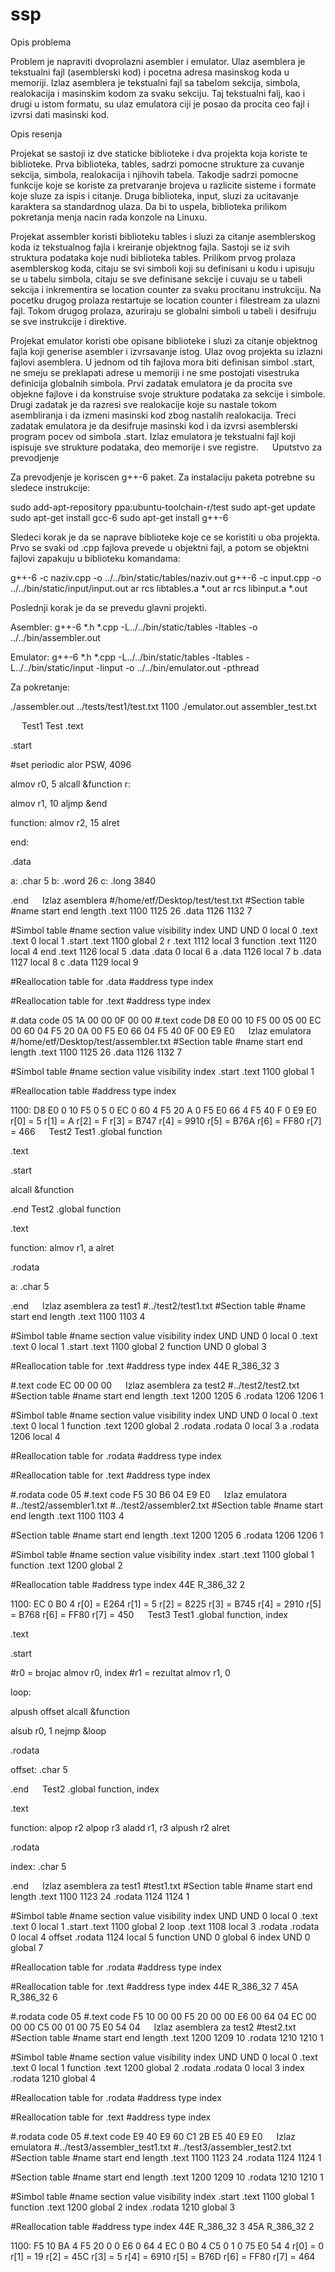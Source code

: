 # ssp

Opis problema

Problem je napraviti dvoprolazni asembler i emulator. Ulaz asemblera je tekstualni fajl (asemblerski kod) i pocetna adresa masinskog koda u memoriji. Izlaz asemblera je tekstualni fajl sa tabelom sekcija, simbola, realokacija i masinskim kodom za svaku sekciju. Taj tekstualni falj, kao i drugi u istom formatu, su ulaz emulatora ciji je posao da procita ceo fajl i izvrsi dati masinski kod.

Opis resenja

Projekat se sastoji iz dve staticke biblioteke i dva projekta koja koriste te biblioteke. 
Prva biblioteka, tables, sadrzi pomocne strukture za cuvanje sekcija, simbola, realokacija i njihovih tabela. Takodje sadrzi pomocne funkcije koje se koriste za pretvaranje brojeva u razlicite sisteme i formate koje sluze za ispis i citanje. 
Druga biblioteka, input, sluzi za ucitavanje karaktera sa standardnog ulaza. Da bi to uspela, biblioteka prilikom pokretanja menja nacin rada konzole na Linuxu.

Projekat assembler koristi biblioteku tables i sluzi za citanje asemblerskog koda iz tekstualnog fajla i kreiranje objektnog fajla. Sastoji se iz svih struktura podataka koje nudi biblioteka tables. Prilikom prvog prolaza asemblerskog koda, citaju se svi simboli koji su definisani u kodu i upisuju se u tabelu simbola, citaju se sve definisane sekcije i cuvaju se u tabeli sekcija i inkrementira se location counter za svaku procitanu instrukciju. Na pocetku drugog prolaza restartuje se location counter i filestream za ulazni fajl. Tokom drugog prolaza, azuriraju se globalni simboli u tabeli i desifruju se sve instrukcije i direktive.

Projekat emulator koristi obe opisane biblioteke i sluzi za citanje objektnog fajla koji generise asembler i izvrsavanje istog. Ulaz ovog projekta su izlazni fajlovi asemblera. U jednom od tih fajlova mora biti definisan simbol .start, ne smeju se preklapati adrese u memoriji i ne sme postojati visestruka definicija globalnih simbola. Prvi zadatak emulatora je da procita sve objekne fajlove i da konstruise svoje strukture podataka za sekcije i simbole. Drugi zadatak je da razresi sve realokacije koje su nastale tokom asembliranja i da izmeni masinski kod zbog nastalih realokacija. Treci zadatak emulatora je da desifruje masinski kod i da izvrsi asemblerski program pocev od simbola .start. Izlaz emulatora je tekstualni fajl koji ispisuje sve strukture podataka, deo memorije i sve registre.
 
Uputstvo za prevodjenje

Za prevodjenje je koriscen g++-6 paket. Za instalaciju paketa potrebne su sledece instrukcije:

sudo add-apt-repository ppa:ubuntu-toolchain-r/test
sudo apt-get update
sudo apt-get install gcc-6
sudo apt-get install g++-6

Sledeci korak je da se naprave biblioteke koje ce se koristiti u oba projekta. Prvo se svaki od .cpp fajlova prevede u objektni fajl, a potom se objektni fajlovi zapakuju u biblioteku komandama:

g++-6 -c naziv.cpp -o ../../bin/static/tables/naziv.out
g++-6 -c input.cpp -o ../../bin/static/input/input.out
ar rcs libtables.a *.out
ar rcs libinput.a *.out

Poslednji korak je da se prevedu glavni projekti.

Asembler:
g++-6 *.h *.cpp -L../../bin/static/tables -ltables -o ../../bin/assembler.out

Emulator:
g++-6 *.h *.cpp -L../../bin/static/tables -ltables -L../../bin/static/input       -linput -o ../../bin/emulator.out -pthread

Za pokretanje:

./assembler.out ../tests/test1/test.txt 1100
./emulator.out assembler_test.txt

 
Test1
Test
.text

.start

#set periodic
alor PSW, 4096

almov r0, 5
alcall &function
r:

almov r1, 10
aljmp &end

function:
almov r2, 15
alret

end:

.data

a: .char 5
b: .word 26
c: .long 3840

.end
 
Izlaz asemblera
#/home/etf/Desktop/test/test.txt
#Section table
#name		start		end		length
.text		1100		1125		26
.data		1126		1132		7

#Simbol table
#name		section		value		visibility	index
UND		UND		0		local		0
.text		.text		0		local		1
.start		.text		1100		global		2
r		.text		1112		local		3
function	.text		1120		local		4
end		.text		1126		local		5
.data		.data		0		local		6
a		.data		1126		local		7
b		.data		1127		local		8
c		.data		1129		local		9

#Reallocation table for .data
#address		type		index

#Reallocation table for .text
#address		type		index

#.data code
05 1A 00 00 0F 00 00
#.text code
D8 E0 00 10 F5 00 05 00 EC 00 60 04 F5 20 0A 00 F5 E0 66 04 F5 40 0F 00 E9 E0
 
Izlaz emulatora
#/home/etf/Desktop/test/assembler.txt
#Section table
#name		start		end		length
.text		1100		1125		26
.data		1126		1132		7

#Simbol table
#name		section		value		visibility	index
.start		.text		1100		global		1

#Reallocation table
#address		type		index

1100: D8 E0 0 10 F5 0 5 0 EC 0 60 4 F5 20 A 0 F5 E0 66 4 F5 40 F 0 E9 E0 
r[0] = 5 r[1] = A r[2] = F r[3] = B747 r[4] = 9910 r[5] = B76A r[6] = FF80 r[7] = 466
 
Test2
Test1
.global function

.text

.start

alcall &function

.end
Test2
.global function

.text

function:
almov r1, a
alret

.rodata

a: .char 5

.end
 
Izlaz asemblera za test1
#../test2/test1.txt
#Section table
#name		start		end		length
.text		1100		1103		4

#Simbol table
#name		section		value		visibility	index
UND		UND		0		local		0
.text		.text		0		local		1
.start		.text		1100		global		2
function	UND		0		global		3

#Reallocation table for .text
#address		type		index
44E		R_386_32		3

#.text code
EC 00 00 00
 
Izlaz asemblera za test2
#../test2/test2.txt
#Section table
#name		start		end		length
.text		1200		1205		6
.rodata		1206		1206		1

#Simbol table
#name		section		value		visibility	index
UND		UND		0		local		0
.text		.text		0		local		1
function	.text		1200		global		2
.rodata		.rodata		0		local		3
a		.rodata		1206		local		4

#Reallocation table for .rodata
#address		type		index

#Reallocation table for .text
#address		type		index

#.rodata code
05
#.text code
F5 30 B6 04 E9 E0
 
Izlaz emulatora
#../test2/assembler1.txt
#../test2/assembler2.txt
#Section table
#name		start		end		length
.text		1100		1103		4

#Section table
#name		start		end		length
.text		1200		1205		6
.rodata		1206		1206		1

#Simbol table
#name		section		value		visibility	index
.start		.text		1100		global		1
function	.text		1200		global		2

#Reallocation table
#address		type		index
44E		R_386_32		2

1100: EC 0 B0 4 
r[0] = E264 r[1] = 5 r[2] = 8225 r[3] = B745 r[4] = 2910 r[5] = B768 r[6] = FF80 r[7] = 450
 
Test3
Test1
.global function, index

.text

.start

#r0 = brojac
almov r0, index
#r1 = rezultat
almov r1, 0

loop:

alpush offset
alcall &function

alsub r0, 1
nejmp &loop

.rodata

offset: .char 5

.end
 
Test2
.global function, index

.text

function:
alpop r2
alpop r3
aladd r1, r3
alpush r2
alret

.rodata

index: .char 5

.end
 
Izlaz asemblera za test1
#test1.txt
#Section table
#name		start		end		length
.text		1100		1123		24
.rodata		1124		1124		1

#Simbol table
#name		section		value		visibility	index
UND		UND		0		local		0
.text		.text		0		local		1
.start		.text		1100		global		2
loop		.text		1108		local		3
.rodata		.rodata		0		local		4
offset		.rodata		1124		local		5
function	UND		0		global		6
index		UND		0		global		7

#Reallocation table for .rodata
#address		type		index

#Reallocation table for .text
#address		type		index
44E		R_386_32		7
45A		R_386_32		6

#.rodata code
05
#.text code
F5 10 00 00 F5 20 00 00 E6 00 64 04 EC 00 00 00 C5 00 01 00 75 E0 54 04
 
Izlaz asemblera za test2
#test2.txt
#Section table
#name		start		end		length
.text		1200		1209		10
.rodata		1210		1210		1

#Simbol table
#name		section		value		visibility	index
UND		UND		0		local		0
.text		.text		0		local		1
function	.text		1200		global		2
.rodata		.rodata		0		local		3
index		.rodata		1210		global		4

#Reallocation table for .rodata
#address		type		index

#Reallocation table for .text
#address		type		index

#.rodata code
05
#.text code
E9 40 E9 60 C1 2B E5 40 E9 E0
 
Izlaz emulatora
#../test3/assembler_test1.txt
#../test3/assembler_test2.txt
#Section table
#name		start		end		length
.text		1100		1123		24
.rodata		1124		1124		1

#Section table
#name		start		end		length
.text		1200		1209		10
.rodata		1210		1210		1

#Simbol table
#name		section		value		visibility	index
.start		.text		1100		global		1
function	.text		1200		global		2
index		.rodata		1210		global		3

#Reallocation table
#address		type		index
44E		R_386_32		3
45A		R_386_32		2

1100: F5 10 BA 4 F5 20 0 0 E6 0 64 4 EC 0 B0 4 C5 0 1 0 75 E0 54 4 
r[0] = 0 r[1] = 19 r[2] = 45C r[3] = 5 r[4] = 6910 r[5] = B76D r[6] = FF80 r[7] = 464
